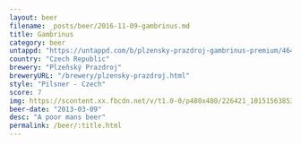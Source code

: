 ```yaml
---
layout: beer
filename: _posts/beer/2016-11-09-gambrinus.md
title: Gambrinus
category: beer
untappd: "https://untappd.com/b/plzensky-prazdroj-gambrinus-premium/46417"
country: "Czech Republic"
brewery: "Plzeňský Prazdroj"
breweryURL: "/brewery/plzensky-prazdroj.html"
style: "Pilsner - Czech"
score: 7
img: https://scontent.xx.fbcdn.net/v/t1.0-0/p480x480/226421_10151563853523745_546548236_n.jpg?oh=c30cd1ad376230c01a7bf431b736683a&oe=5B1008B4
beer-date: "2013-03-09"
desc: "A poor mans beer"
permalink: /beer/:title.html
---
```

